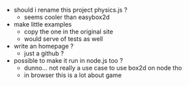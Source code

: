 * should i rename this project physics.js ?
  * seems cooler than easybox2d
* make little examples
  * copy the one in the original site
  * would serve of tests as well
* write an homepage ?
  * just a github ?
* possible to make it run in node.js too ?
  * dunno... not really a use case to use box2d on node tho
  * in browser this is a lot about game